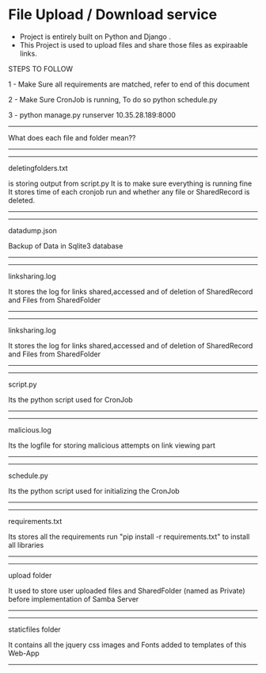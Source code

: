 # File Upload / Download service  

* Project is entirely built on Python and Django . 
* This Project is used to upload files and share those files as expiraable links.






STEPS TO FOLLOW

1 - Make Sure all requirements are matched, refer to end of this document

2 - Make Sure CronJob is running, To do so
    python schedule.py

3 - python manage.py runserver 10.35.28.189:8000






***********************************
What does each file and folder mean??
***********************************

***********************************
deletingfolders.txt 

is storing output from script.py
It is to make sure everything is running fine
It stores time of each cronjob run and whether any file or SharedRecord is deleted.
***********************************

***********************************
datadump.json

Backup of Data in Sqlite3 database
***********************************

***********************************
linksharing.log

It stores the log for links shared,accessed and of deletion of SharedRecord and Files from SharedFolder
***********************************

***********************************
linksharing.log

It stores the log for links shared,accessed and of deletion of SharedRecord and Files from SharedFolder
***********************************

***********************************
script.py

Its the python script used for CronJob
***********************************

***********************************
malicious.log

Its the logfile for storing malicious attempts on link viewing part
***********************************

***********************************
schedule.py

Its the python script used for initializing the CronJob
***********************************

***********************************
requirements.txt

Its stores all the requirements
run "pip install -r requirements.txt" to install all libraries
***********************************

***********************************
upload folder

It used to store user uploaded files and SharedFolder (named as Private) before implementation of Samba Server
***********************************

***********************************
staticfiles folder

It contains all the jquery css images and Fonts added to templates of this Web-App
***********************************











